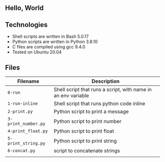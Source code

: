 ## Hello, World


## Technologies
* Shell scripts are written in Bash 5.0.17 
* Python scripts are written in Python 3.8.10
* C files are compiled using gcc 9.4.0 
* Tested on Ubuntu 20.04

## Files
| Filename | Description |
| -------- | ----------- |
| `0-run` | Shell script that runs a script, with name in an env variable |
| `1-run-inline` | Shell script that runs python code inline |
| `2-print.py` | Python script to print a message |
| `3-print_number.py` | Python script to print number |
| `4-print_float.py` | Python script to print float |
| `5-print_string.py` | Python script to print string |
| `6-concat.py` | script to concatenate strings |
|  |  |
